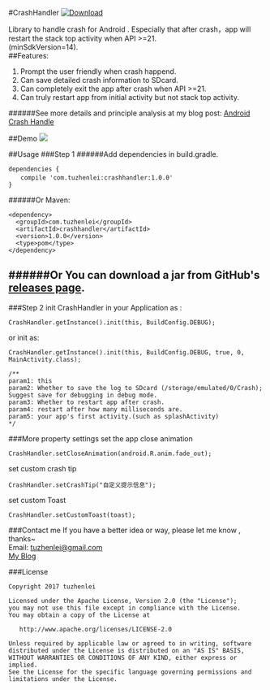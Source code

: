 #CrashHandler
[ ![Download](https://api.bintray.com/packages/tzl/CrashHandler/CrashHandler/images/download.svg?version=1.0.0) ](https://bintray.com/tzl/CrashHandler/CrashHandler/1.0.0/link)

Library to handle crash for Android . Especially that after crash，app will restart the stack top activity when API >=21.  
 (minSdkVersion=14).  
##Features:
1. Prompt the user friendly when crash happend.
2. Can save detailed crash information to SDcard.
3. Can completely exit the app after crash when API >=21.
4. Can truly restart app from initial activity but not stack top activity.


######See more details and principle analysis at my blog post: [Android Crash Handle](http://www.jianshu.com/p/c75192c77e28)

##Demo
![](http://i.imgur.com/yjG9Wny.gif)

##Usage
###Step 1
######Add dependencies in build.gradle.

    dependencies {  
    　　compile 'com.tuzhenlei:crashhandler:1.0.0' 
    }

######Or Maven:

    <dependency>
      <groupId>com.tuzhenlei</groupId>
      <artifactId>crashhandler</artifactId>
      <version>1.0.0</version>
      <type>pom</type>
    </dependency>

######Or You can download a jar from GitHub's [releases page](https://github.com/tuzhenlei/CrashHandler/releases).
---
###Step 2
init CrashHandler in your Application as :
    
    CrashHandler.getInstance().init(this, BuildConfig.DEBUG);
    
or init as:
    
    CrashHandler.getInstance().init(this, BuildConfig.DEBUG, true, 0, MainActivity.class); 
	
    /**  
    param1: this  
    param2: Whether to save the log to SDcard (/storage/emulated/0/Crash); Suggest save for debugging in debug mode.
    param3: Whether to restart app after crash.
    param4: restart after how many milliseconds are.
    param5: your app's first activity.(such as splashActivity)
    */

###More property settings
set the app close animation  

    CrashHandler.setCloseAnimation(android.R.anim.fade_out);


set custom crash tip

	CrashHandler.setCrashTip("自定义提示信息");


set custom Toast  

	CrashHandler.setCustomToast(toast);

###Contact me
If you have a better idea or way, please let me know , thanks~  
Email: tuzhenlei@gmail.com  
[My Blog](http://www.jianshu.com/u/979813807e62)

###License

    Copyright 2017 tuzhenlei
    
    Licensed under the Apache License, Version 2.0 (the "License");
    you may not use this file except in compliance with the License.
    You may obtain a copy of the License at
    
       http://www.apache.org/licenses/LICENSE-2.0
    
    Unless required by applicable law or agreed to in writing, software
    distributed under the License is distributed on an "AS IS" BASIS,
    WITHOUT WARRANTIES OR CONDITIONS OF ANY KIND, either express or implied.
    See the License for the specific language governing permissions and
    limitations under the License.
